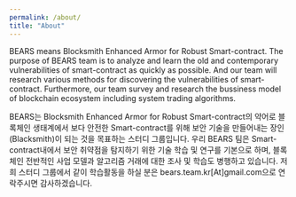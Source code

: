 ```yaml
---
permalink: /about/
title: "About"
---
```


  BEARS means Blocksmith Enhanced Armor for Robust Smart-contract.
  The purpose of BEARS team is to analyze and learn the old and
  contemporary vulnerabilities of smart-contract as quickly as possible.
  And our team will research various methods for discovering 
  the vulnerabilities of smart-contract.
  Furthermore, our team survey and research the bussiness model of blockchain
  ecosystem including system trading algorithms.


  BEARS는 Blocksmith Enhanced Armor for Robust Smart-contract의 약어로 블록체인 생태계에서 보다 안전한 Smart-contract를 위해 보안 기술을 만들어내는 장인(Blacksmith)이 되는 것을 목표하는 스터디 그룹입니다. 우리 BEARS 팀은 Smart-contract내에서 보안 취약점을 탐지하기 위한 기술 학습 및 연구를 기본으로 하며, 블록체인 전반적인 사업 모델과 알고리즘 거래에 대한 조사 및 학습도 병행하고 있습니다. 저희 스터디 그룹에서 같이 학습활동을 하실 분은 bears.team.kr[At]gmail.com으로 연락주시면 감사하겠습니다.

